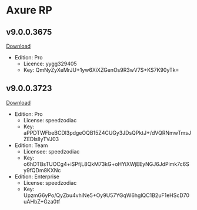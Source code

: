 # Axure RP

## v9.0.0.3675

[Download](https://perrychan.oss-cn-shenzhen.aliyuncs.com/Applications/AxureRP-Setup-9.0.0.3675.dmg?Expires=1622872518&OSSAccessKeyId=TMP.3KddGo5iYnwtWofsjtWmNcCjMZNK959KPLa87zCc1B49FyGosDRiHfXbyZxfYR5E7Meq5ydftidLVMX1oDuCF3UmPijr3q&Signature=asXZN3fznXYMQvHVcG7DIfeoiIY%3D)

* Edition: Pro
  * Licence: yygg329405
  * Key: QmNyZyXeMrJU+1yw6XiXZGenOs9R3wV7S+KS7K90yTk=

## v9.0.0.3723

[Download](https://perrychan.oss-cn-shenzhen.aliyuncs.com/Applications/AxureRP-Setup-9.0.0.3723.dmg?Expires=1622872495&OSSAccessKeyId=TMP.3KddGo5iYnwtWofsjtWmNcCjMZNK959KPLa87zCc1B49FyGosDRiHfXbyZxfYR5E7Meq5ydftidLVMX1oDuCF3UmPijr3q&Signature=a7g0aHCwGekgT9gle7bV5AOFr%2Fw%3D)

* Edition: Pro
  * License: speedzodiac
  * Key: aPPDTWFbeBCDl3pdgeOQB15Z4CUGy3JDsQPktJ+/dVQRNmwTmsJZEDlslIyTVJ03
* Edition: Team
  * Licensee: speedzodiac
  * Key: o6hDTBsTUOCg4+iSPfjL8QkM73kG+oHYiXWjEEyNGJ6JdPimk7c6Sy9fQDm8KXNc
* Edition: Enterprise
  * License: speedzodiac
  * Key: UpzmG6yPo/QyZbu4vhiNe5+Oy9U57YGqW6hglQC1B2uF1eHScD70uAHbZ+Gza0tf



